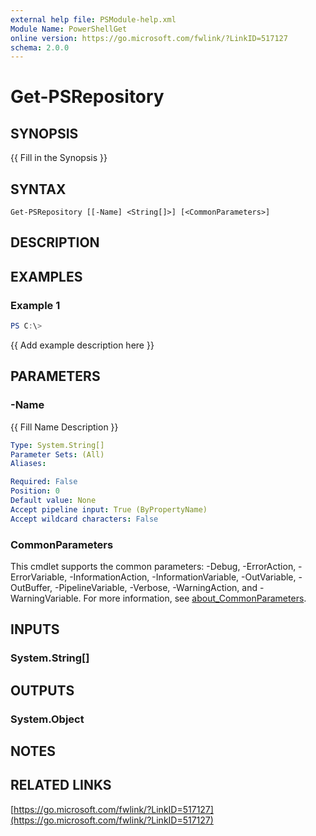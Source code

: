 ```yaml
---
external help file: PSModule-help.xml
Module Name: PowerShellGet
online version: https://go.microsoft.com/fwlink/?LinkID=517127
schema: 2.0.0
---
```


# Get-PSRepository

## SYNOPSIS
{{ Fill in the Synopsis }}

## SYNTAX

```
Get-PSRepository [[-Name] <String[]>] [<CommonParameters>]
```

## DESCRIPTION


## EXAMPLES

### Example 1
```powershell
PS C:\> 
```

{{ Add example description here }}

## PARAMETERS

### -Name
{{ Fill Name Description }}

```yaml
Type: System.String[]
Parameter Sets: (All)
Aliases:

Required: False
Position: 0
Default value: None
Accept pipeline input: True (ByPropertyName)
Accept wildcard characters: False
```

### CommonParameters
This cmdlet supports the common parameters: -Debug, -ErrorAction, -ErrorVariable, -InformationAction, -InformationVariable, -OutVariable, -OutBuffer, -PipelineVariable, -Verbose, -WarningAction, and -WarningVariable. For more information, see [about_CommonParameters](http://go.microsoft.com/fwlink/?LinkID=113216).

## INPUTS

### System.String[]

## OUTPUTS

### System.Object
## NOTES

## RELATED LINKS

[https://go.microsoft.com/fwlink/?LinkID=517127](https://go.microsoft.com/fwlink/?LinkID=517127)

